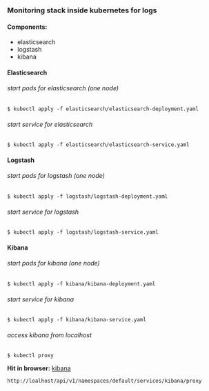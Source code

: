 ### Monitoring stack inside kubernetes for logs

#### Components:
* elasticsearch
* logstash
* kibana


#### Elasticsearch
###### start pods for elasticsearch (one node)
```
$ kubectl apply -f elasticsearch/elasticsearch-deployment.yaml
```

###### start service for elasticsearch
```
$ kubectl apply -f elasticsearch/elasticsearch-service.yaml
```
#### Logstash
###### start pods for logstash (one node)
```
$ kubectl apply -f logstash/logstash-deployment.yaml
```

###### start service for logstash
```
$ kubectl apply -f logstash/logstash-service.yaml
```

#### Kibana
###### start pods for kibana (one node)
```
$ kubectl apply -f kibana/kibana-deployment.yaml
```

###### start service for kibana
```
$ kubectl apply -f kibana/kibana-service.yaml
```

###### access kibana from localhost
```
$ kubectl proxy
```

**Hit in browser:**
[kibana](http://loalhost/api/v1/namespaces/default/services/kibana/proxy)
```
http://loalhost/api/v1/namespaces/default/services/kibana/proxy
```
